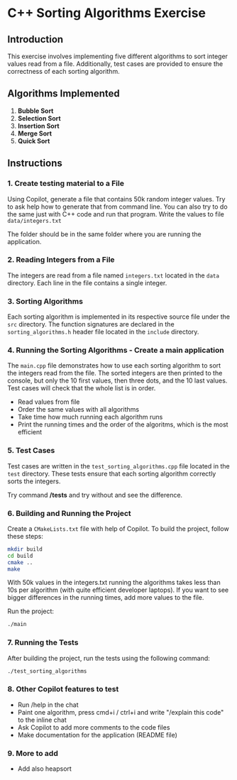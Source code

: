 # C++ Sorting Algorithms Exercise

## Introduction

This exercise involves implementing five different algorithms to sort integer values read from a file. Additionally, test cases are provided to ensure the correctness of each sorting algorithm.

## Algorithms Implemented

1. **Bubble Sort**
2. **Selection Sort**
3. **Insertion Sort**
4. **Merge Sort**
5. **Quick Sort**

## Instructions

### 1. Create testing material to a File

Using Copilot, generate a file that contains 50k random integer values. Try to ask help how to generate that from
command line. You can also try to do the same just with C++ code and run that program. Write the values to file `data/integers.txt`

The folder should be in the same folder where you are running the application.

### 2. Reading Integers from a File

The integers are read from a file named `integers.txt` located in the `data` directory. Each line in the file contains a single integer.

### 3. Sorting Algorithms

Each sorting algorithm is implemented in its respective source file under the `src` directory. The function signatures are declared in the `sorting_algorithms.h` header file located in the `include` directory.

### 4. Running the Sorting Algorithms - Create a main application

The `main.cpp` file demonstrates how to use each sorting algorithm to sort the integers read from the file. The sorted integers are then printed to the console, but only the 10 first values, then three dots, and the 10 last values. Test cases will check that the whole list
is in order.

- Read values from file
- Order the same values with all algorithms
- Take time how much running each algorithm runs
- Print the running times and the order of the algoritms, which is the most efficient

### 5. Test Cases

Test cases are written in the `test_sorting_algorithms.cpp` file located in the `test` directory. These tests ensure that each sorting algorithm correctly sorts the integers.

Try command **/tests** and try without and see the difference.

### 6. Building and Running the Project

Create a `CMakeLists.txt` file with help of Copilot. To build the project, follow these steps:

```sh
mkdir build
cd build
cmake ..
make
```
With 50k values in the integers.txt running the algorithms takes less than 10s per algorithm (with quite efficient developer laptops). If you
want to see bigger differences in the running times, add more values to the file.

Run the project:

```sh
./main
```

### 7. Running the Tests

After building the project, run the tests using the following command:

```sh
./test_sorting_algorithms
```

### 8. Other Copilot features to test

- Run /help in the chat
- Paint one algorithm, press cmd+i / ctrl+i and write "/explain this code" to the inline chat
- Ask Copilot to add more comments to the code files 
- Make documentation for the application (README file)

### 9. More to add

- Add also heapsort